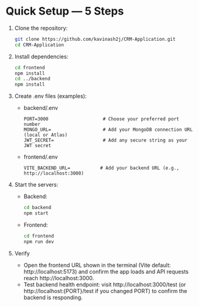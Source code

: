 # Quick Setup — 5 Steps

1. Clone the repository:
   ```bash
   git clone https://github.com/kavinash2j/CRM-Application.git
   cd CRM-Application
   ```

2. Install dependencies:
   ```bash
   cd frontend
   npm install
   cd ../backend
   npm install
   ```

3. Create .env files (examples):
   - backend/.env
     ```env
     PORT=3000                    # Choose your preferred port number
     MONGO_URL=                   # Add your MongoDB connection URL (local or Atlas)
     JWT_SECRET=                  # Add any secure string as your JWT secret
     ```
   - frontend/.env
     ```env
     VITE_BACKEND_URL=           # Add your backend URL (e.g., http://localhost:3000)
     ```

4. Start the servers:
   - Backend:
     ```bash
     cd backend
     npm start
     ```
   - Frontend:
     ```bash
     cd frontend
     npm run dev
     ```

5. Verify
   - Open the frontend URL shown in the terminal (Vite default: http://localhost:5173) and confirm the app loads and API requests reach http://localhost:3000.
   - Test backend health endpoint: visit http://localhost:3000/test (or http://localhost:{PORT}/test if you changed PORT) to confirm the backend is responding.